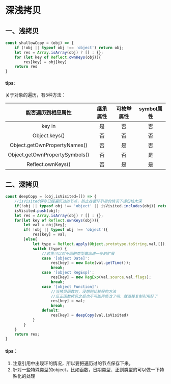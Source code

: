 # 深浅拷贝

## 一、浅拷贝

```javascript
const shallowCopy = (obj) => {
	if (!obj || typeof obj !== 'object') return obj;
	let res = Array.isArray(obj) ? [] : {};
	for (let key of Reflect.ownKeys(obj)){
		res[key] = obj[key]
	return res
}
```

#### tips:

关于对象的遍历，有5种方法：

|       能否遍历到相应属性       | 继承属性 | 可枚举属性 | symbol属性 |
| :----------------------------: | :------: | :--------: | :--------: |
|             key in             |    是    |     否     |     否     |
|         Object.keys()          |    否    |     否     |     否     |
|  Object.getOwnPropertyNames()  |    否    |     是     |     否     |
| Object.getOwnPropertySymbols() |    否    |     否     |     是     |
|       Reflect.ownKeys()        |    否    |     是     |     是     |



## 二、深拷贝

```javascript
const deepCopy = (obj,isVisited=[]) => {
    //isVisited保存已经遍历过的节点，防止在循环引用的情况下递归栈太深
	if(!obj || typeof obj !== 'object' || isVisited.includes(obj)) return obj;
	isVisited.push(obj);
	let res = Array.isArray(obj) ? [] : {};
	for(let key of Reflect.ownKeys(obj)){
		let val = obj[key];
		if( !obj || typeof obj !== 'object'){
			res[key] = val;
		}else{
			let type = Reflect.apply(Object.prototype.toString,val,[]);
			switch (type) {
                //这里可以对不同的类型做出进一步的扩展
				case '[object Date]':
					res[key] = new Date(val.getTime());
					break;
				case '[object RegExp]':
					res[key] = new RegExp(val.source,val.flags);
					break;
				case '[object Function]':
                    //当拷贝函数时，没想到比较好的方法
                    //反正函数拷贝之后也不可能再修改了吧，就直接复制引用好了
					res[key] = val;
					break;
				default:
					res[key] = deepCopy(val,isVisited)
			}
		}
	}
	return res;
}
```

#### tips：

1. 注意引用中出现环的情况，所以要把遍历过的节点保存下来。
2. 针对一些特殊类型的object，比如函数，日期类型、正则类型的可以做一下特殊化的处理